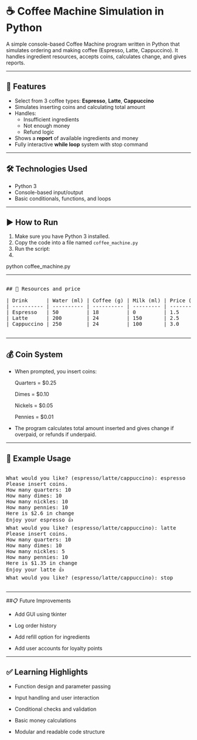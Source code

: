 # ☕ Coffee Machine Simulation in Python

A simple console-based Coffee Machine program written in Python that simulates ordering and making coffee (Espresso, Latte, Cappuccino). It handles ingredient resources, accepts coins, calculates change, and gives reports.

---

## 📌 Features

- Select from 3 coffee types: **Espresso**, **Latte**, **Cappuccino**
- Simulates inserting coins and calculating total amount
- Handles:
  - Insufficient ingredients
  - Not enough money
  - Refund logic
- Shows a **report** of available ingredients and money
- Fully interactive **while loop** system with stop command

---

## 🛠️ Technologies Used

- Python 3
- Console-based input/output
- Basic conditionals, functions, and loops

---

## ▶️ How to Run

1. Make sure you have Python 3 installed.
2. Copy the code into a file named `coffee_machine.py`
3. Run the script:
4. 
python coffee_machine.py

---
<pre>

## 📄 Resources and price
  
| Drink      | Water (ml) | Coffee (g) | Milk (ml) | Price (\$) |
| ---------- | ---------- | ---------- | --------- | ---------- |
| Espresso   | 50         | 18         | 0         | 1.5        |
| Latte      | 200        | 24         | 150       | 2.5        |
| Cappuccino | 250        | 24         | 100       | 3.0        |

</pre>
---

## 💰 Coin System

- When prompted, you insert coins:

  Quarters = $0.25

  Dimes = $0.10

  Nickels = $0.05

  Pennies = $0.01

- The program calculates total amount inserted and gives change if overpaid, or refunds if underpaid.

---

## 📄 Example Usage

<pre>
  
What would you like? (espresso/latte/cappuccino): espresso
Please insert coins.
How many quarters: 10
How many dimes: 10
How many nickles: 10
How many pennies: 10
Here is $2.6 in change
Enjoy your espresso 👍
What would you like? (espresso/latte/cappuccino): latte
Please insert coins.
How many quarters: 10
How many dimes: 10
How many nickles: 5
How many pennies: 10
Here is $1.35 in change
Enjoy your latte 👍
What would you like? (espresso/latte/cappuccino): stop
  
</pre>

---

##📋 Future Improvements

- Add GUI using tkinter

- Log order history

- Add refill option for ingredients

- Add user accounts for loyalty points

---

## ✅ Learning Highlights

- Function design and parameter passing

- Input handling and user interaction

- Conditional checks and validation

- Basic money calculations

- Modular and readable code structure

